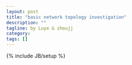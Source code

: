 ```yaml
---
layout: post
title: "basic network topology investigation"
description: ""
tagline: by Luye & zhoujj
category: 
tags: []
---
```

{% include JB/setup %}

<add homepage preview here>

<!--more-->
